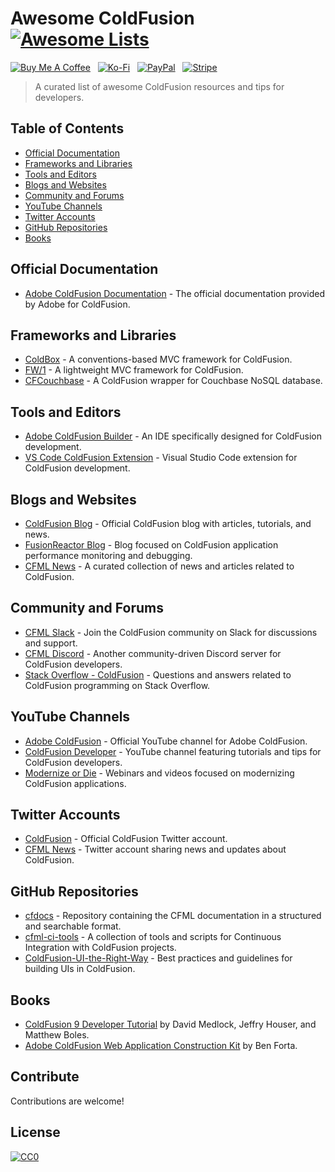 # Awesome ColdFusion [![Awesome Lists](https://srv-cdn.himpfen.io/badges/awesome-lists/awesomelists-flat.svg)](https://github.com/brandonhimpfen/awesome)

[![Buy Me A Coffee](https://srv-cdn.himpfen.io/badges/buymeacoffee/buymeacoffee-flat.svg)](https://tinyurl.com/2h9aktmd) &nbsp; [![Ko-Fi](https://srv-cdn.himpfen.io/badges/kofi/kofi-flat.svg)](https://tinyurl.com/d4xnrptz) &nbsp; [![PayPal](https://srv-cdn.himpfen.io/badges/paypal/paypal-flat.svg)](https://tinyurl.com/mr22naua) &nbsp; [![Stripe](https://srv-cdn.himpfen.io/badges/stripe/stripe-flat.svg)](https://tinyurl.com/e8ymxdw3)

> A curated list of awesome ColdFusion resources and tips for developers.

## Table of Contents

- [Official Documentation](#official-documentation)
- [Frameworks and Libraries](#frameworks-and-libraries)
- [Tools and Editors](#tools-and-editors)
- [Blogs and Websites](#blogs-and-websites)
- [Community and Forums](#community-and-forums)
- [YouTube Channels](#youtube-channels)
- [Twitter Accounts](#twitter-accounts)
- [GitHub Repositories](#github-repositories)
- [Books](#books)

## Official Documentation

- [Adobe ColdFusion Documentation](https://helpx.adobe.com/coldfusion/home.html) - The official documentation provided by Adobe for ColdFusion.

## Frameworks and Libraries

- [ColdBox](https://www.coldbox.org/) - A conventions-based MVC framework for ColdFusion.
- [FW/1](https://github.com/framework-one/fw1) - A lightweight MVC framework for ColdFusion.
- [CFCouchbase](https://github.com/tmercer/cfcouchbase) - A ColdFusion wrapper for Couchbase NoSQL database.

## Tools and Editors

- [Adobe ColdFusion Builder](https://www.adobe.com/products/coldfusion-builder.html) - An IDE specifically designed for ColdFusion development.
- [VS Code ColdFusion Extension](https://marketplace.visualstudio.com/items?itemName=KamasamaK.vscode-coldfusion) - Visual Studio Code extension for ColdFusion development.

## Blogs and Websites

- [ColdFusion Blog](https://coldfusion.adobe.com/blog/) - Official ColdFusion blog with articles, tutorials, and news.
- [FusionReactor Blog](https://www.fusion-reactor.com/blog/) - Blog focused on ColdFusion application performance monitoring and debugging.
- [CFML News](https://cfmlnews.com/) - A curated collection of news and articles related to ColdFusion.

## Community and Forums

- [CFML Slack](https://cfml-slack.herokuapp.com/) - Join the ColdFusion community on Slack for discussions and support.
- [CFML Discord](https://discord.gg/Vu4sehDgER) - Another community-driven Discord server for ColdFusion developers.
- [Stack Overflow - ColdFusion](https://stackoverflow.com/questions/tagged/coldfusion) - Questions and answers related to ColdFusion programming on Stack Overflow.

## YouTube Channels

- [Adobe ColdFusion](https://www.youtube.com/c/adobecoldfusion) - Official YouTube channel for Adobe ColdFusion.
- [ColdFusion Developer](https://www.youtube.com/c/ColdFusionDeveloper) - YouTube channel featuring tutorials and tips for ColdFusion developers.
- [Modernize or Die](https://www.youtube.com/c/modernizeordie) - Webinars and videos focused on modernizing ColdFusion applications.

## Twitter Accounts

- [ColdFusion](https://twitter.com/ColdFusion) - Official ColdFusion Twitter account.
- [CFML News](https://twitter.com/CFML_News) - Twitter account sharing news and updates about ColdFusion.

## GitHub Repositories

- [cfdocs](https://github.com/foundeo/cfdocs) - Repository containing the CFML documentation in a structured and searchable format.
- [cfml-ci-tools](https://github.com/mjclemente/cfml-ci-tools) - A collection of tools and scripts for Continuous Integration with ColdFusion projects.
- [ColdFusion-UI-the-Right-Way](https://github.com/cfjedimaster/ColdFusion-UI-the-Right-Way) - Best practices and guidelines for building UIs in ColdFusion.

## Books

- [ColdFusion 9 Developer Tutorial](https://www.amazon.com/ColdFusion-Developer-Tutorial-David-Medlock/dp/032166034X) by David Medlock, Jeffry Houser, and Matthew Boles.
- [Adobe ColdFusion Web Application Construction Kit](https://www.amazon.com/Adobe-ColdFusion-Application-Construction-Kit/dp/0321890494) by Ben Forta.

## Contribute

Contributions are welcome!

## License

[![CC0](https://mirrors.creativecommons.org/presskit/buttons/88x31/svg/by-sa.svg)](http://creativecommons.org/licenses/by-sa/4.0/)
